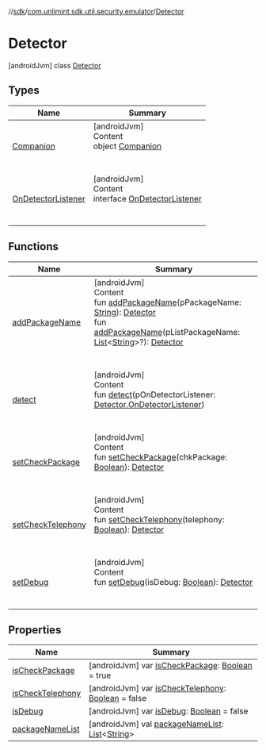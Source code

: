 //[sdk](../../../index.md)/[com.unlimint.sdk.util.security.emulator](../index.md)/[Detector](index.md)



# Detector  
 [androidJvm] class [Detector](index.md)   


## Types  
  
|  Name |  Summary | 
|---|---|
| <a name="com.unlimint.sdk.util.security.emulator/Detector.Companion///PointingToDeclaration/"></a>[Companion](-companion/index.md)| <a name="com.unlimint.sdk.util.security.emulator/Detector.Companion///PointingToDeclaration/"></a>[androidJvm]  <br>Content  <br>object [Companion](-companion/index.md)  <br><br><br>|
| <a name="com.unlimint.sdk.util.security.emulator/Detector.OnDetectorListener///PointingToDeclaration/"></a>[OnDetectorListener](-on-detector-listener/index.md)| <a name="com.unlimint.sdk.util.security.emulator/Detector.OnDetectorListener///PointingToDeclaration/"></a>[androidJvm]  <br>Content  <br>interface [OnDetectorListener](-on-detector-listener/index.md)  <br><br><br>|


## Functions  
  
|  Name |  Summary | 
|---|---|
| <a name="com.unlimint.sdk.util.security.emulator/Detector/addPackageName/#kotlin.String/PointingToDeclaration/"></a>[addPackageName](add-package-name.md)| <a name="com.unlimint.sdk.util.security.emulator/Detector/addPackageName/#kotlin.String/PointingToDeclaration/"></a>[androidJvm]  <br>Content  <br>fun [addPackageName](add-package-name.md)(pPackageName: [String](https://kotlinlang.org/api/latest/jvm/stdlib/kotlin/-string/index.html)): [Detector](index.md)  <br>fun [addPackageName](add-package-name.md)(pListPackageName: [List](https://kotlinlang.org/api/latest/jvm/stdlib/kotlin.collections/-list/index.html)<[String](https://kotlinlang.org/api/latest/jvm/stdlib/kotlin/-string/index.html)>?): [Detector](index.md)  <br><br><br>|
| <a name="com.unlimint.sdk.util.security.emulator/Detector/detect/#com.unlimint.sdk.util.security.emulator.Detector.OnDetectorListener/PointingToDeclaration/"></a>[detect](detect.md)| <a name="com.unlimint.sdk.util.security.emulator/Detector/detect/#com.unlimint.sdk.util.security.emulator.Detector.OnDetectorListener/PointingToDeclaration/"></a>[androidJvm]  <br>Content  <br>fun [detect](detect.md)(pOnDetectorListener: [Detector.OnDetectorListener](-on-detector-listener/index.md))  <br><br><br>|
| <a name="com.unlimint.sdk.util.security.emulator/Detector/setCheckPackage/#kotlin.Boolean/PointingToDeclaration/"></a>[setCheckPackage](set-check-package.md)| <a name="com.unlimint.sdk.util.security.emulator/Detector/setCheckPackage/#kotlin.Boolean/PointingToDeclaration/"></a>[androidJvm]  <br>Content  <br>fun [setCheckPackage](set-check-package.md)(chkPackage: [Boolean](https://kotlinlang.org/api/latest/jvm/stdlib/kotlin/-boolean/index.html)): [Detector](index.md)  <br><br><br>|
| <a name="com.unlimint.sdk.util.security.emulator/Detector/setCheckTelephony/#kotlin.Boolean/PointingToDeclaration/"></a>[setCheckTelephony](set-check-telephony.md)| <a name="com.unlimint.sdk.util.security.emulator/Detector/setCheckTelephony/#kotlin.Boolean/PointingToDeclaration/"></a>[androidJvm]  <br>Content  <br>fun [setCheckTelephony](set-check-telephony.md)(telephony: [Boolean](https://kotlinlang.org/api/latest/jvm/stdlib/kotlin/-boolean/index.html)): [Detector](index.md)  <br><br><br>|
| <a name="com.unlimint.sdk.util.security.emulator/Detector/setDebug/#kotlin.Boolean/PointingToDeclaration/"></a>[setDebug](set-debug.md)| <a name="com.unlimint.sdk.util.security.emulator/Detector/setDebug/#kotlin.Boolean/PointingToDeclaration/"></a>[androidJvm]  <br>Content  <br>fun [setDebug](set-debug.md)(isDebug: [Boolean](https://kotlinlang.org/api/latest/jvm/stdlib/kotlin/-boolean/index.html)): [Detector](index.md)  <br><br><br>|


## Properties  
  
|  Name |  Summary | 
|---|---|
| <a name="com.unlimint.sdk.util.security.emulator/Detector/isCheckPackage/#/PointingToDeclaration/"></a>[isCheckPackage](is-check-package.md)| <a name="com.unlimint.sdk.util.security.emulator/Detector/isCheckPackage/#/PointingToDeclaration/"></a> [androidJvm] var [isCheckPackage](is-check-package.md): [Boolean](https://kotlinlang.org/api/latest/jvm/stdlib/kotlin/-boolean/index.html) = true   <br>|
| <a name="com.unlimint.sdk.util.security.emulator/Detector/isCheckTelephony/#/PointingToDeclaration/"></a>[isCheckTelephony](is-check-telephony.md)| <a name="com.unlimint.sdk.util.security.emulator/Detector/isCheckTelephony/#/PointingToDeclaration/"></a> [androidJvm] var [isCheckTelephony](is-check-telephony.md): [Boolean](https://kotlinlang.org/api/latest/jvm/stdlib/kotlin/-boolean/index.html) = false   <br>|
| <a name="com.unlimint.sdk.util.security.emulator/Detector/isDebug/#/PointingToDeclaration/"></a>[isDebug](is-debug.md)| <a name="com.unlimint.sdk.util.security.emulator/Detector/isDebug/#/PointingToDeclaration/"></a> [androidJvm] var [isDebug](is-debug.md): [Boolean](https://kotlinlang.org/api/latest/jvm/stdlib/kotlin/-boolean/index.html) = false   <br>|
| <a name="com.unlimint.sdk.util.security.emulator/Detector/packageNameList/#/PointingToDeclaration/"></a>[packageNameList](package-name-list.md)| <a name="com.unlimint.sdk.util.security.emulator/Detector/packageNameList/#/PointingToDeclaration/"></a> [androidJvm] val [packageNameList](package-name-list.md): [List](https://kotlinlang.org/api/latest/jvm/stdlib/kotlin.collections/-list/index.html)<[String](https://kotlinlang.org/api/latest/jvm/stdlib/kotlin/-string/index.html)>   <br>|

